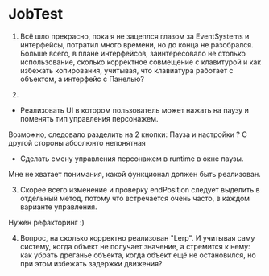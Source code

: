 # JobTest

1. Всё шло прекрасно, пока я не зацеплся глазом за EventSystems и интерфейсы, потратил много времени, но до конца не разобрался. 
Больше всего, в плане интерфейсов, заинтересовало не столько использование, сколько корректное совмещение с клавитурой и как избежать копирования, учитывая, что клавиатура работает с объектом, а интерфейс с Панелью?

2.
- Реализовать UI в котором пользователь может нажать на паузу и поменять тип
управления персонажем.

Возможно, следовало разделить на 2 кнопки: Пауза и настройки ?
С другой стороны абсолюнто непонятная

- Сделать смену управления персонажем в runtime в окне паузы.

Мне не хватает понимания, какой функционал должен быть реализован.

3. Скорее всего изменение и проверку endPosition следует выделить в  отдельный метод, потому что встречается очень часто, в каждом варианте управления.

Нужен рефакторинг :)

4. Вопрос, на сколько корректно реализован "Lerp". И учитывая саму систему, когда объект не получает значение, а стремится к нему: как убрать дреганье объекта, когда объект ещё не остановился, но при этом избежать задержки движения?
